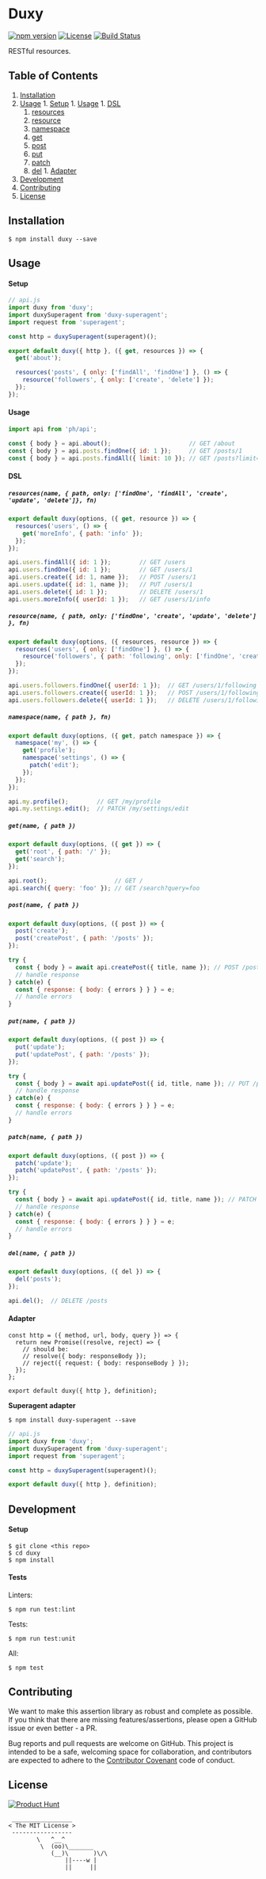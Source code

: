 # Duxy

[![npm version](https://img.shields.io/npm/v/duxy.svg)](https://www.npmjs.com/package/duxy) [![License](https://img.shields.io/npm/l/duxy.svg)](https://www.npmjs.com/package/duxy) [![Build Status](https://travis-ci.org/producthunt/duxy.svg)](https://travis-ci.org/producthunt/duxy)

RESTful resources.

## Table of Contents

  1. [Installation](#installation)
  1. [Usage](#usage)
    1. [Setup](#setup)
    1. [Usage](#usage-1)
    1. [DSL](#dsl)
      1. [resources](#resourcesname--path-only-findone-findall-create-update-delete-fn)
      1. [resource](#resourcename--path-only-findone-create-update-delete--fn)
      1. [namespace](#namespacename--path--fn)
      1. [get](#getname--path-)
      1. [post](#postname--path-)
      1. [put](putname--path-)
      1. [patch](#patchname--path-)
      1. [del](#delname--path-)
    1. [Adapter](#adapter)
  1. [Development](#development)
  1. [Contributing](#contributing)
  1. [License](#license)

## Installation

```
$ npm install duxy --save
```

## Usage

#### Setup

```js
// api.js
import duxy from 'duxy';
import duxySuperagent from 'duxy-superagent';
import request from 'superagent';

const http = duxySuperagent(superagent)();

export default duxy({ http }, ({ get, resources }) => {
  get('about');

  resources('posts', { only: ['findAll', 'findOne'] }, () => {
    resource('followers', { only: ['create', 'delete'] });
  });
});
```

#### Usage

```js
import api from 'ph/api';

const { body } = api.about();                      // GET /about
const { body } = api.posts.findOne({ id: 1 });     // GET /posts/1
const { body } = api.posts.findAll({ limit: 10 }); // GET /posts?limit=10
```
#### DSL

##### `resources(name, { path, only: ['findOne', 'findAll', 'create', 'update', 'delete']}, fn)`

```js
export default duxy(options, ({ get, resource }) => {
  resources('users', () => {
    get('moreInfo', { path: 'info' });
  });
});
```

```js
api.users.findAll({ id: 1 });        // GET /users
api.users.findOne({ id: 1 });        // GET /users/1
api.users.create({ id: 1, name });   // POST /users/1
api.users.update({ id: 1, name });   // PUT /users/1
api.users.delete({ id: 1 });         // DELETE /users/1
api.users.moreInfo({ userId: 1 });   // GET /users/1/info
```

##### `resource(name, { path, only: ['findOne', 'create', 'update', 'delete'] }, fn)`

```js
export default duxy(options, ({ resources, resource }) => {
  resources('users', { only: ['findOne'] }, () => {
    resource('followers', { path: 'following', only: ['findOne', 'create', 'delete'] });
  });
});
```

```js
api.users.followers.findOne({ userId: 1 });  // GET /users/1/following
api.users.followers.create({ userId: 1 });   // POST /users/1/following
api.users.followers.delete({ userId: 1 });   // DELETE /users/1/following
```

##### `namespace(name, { path }, fn)`

```js
export default duxy(options, ({ get, patch namespace }) => {
  namespace('my', () => {
    get('profile');
    namespace('settings', () => {
      patch('edit');
    });
  });
});
```

```js
api.my.profile();        // GET /my/profile
api.my.settings.edit();  // PATCH /my/settings/edit
```

##### `get(name, { path })`

```js
export default duxy(options, ({ get }) => {
  get('root', { path: '/' });
  get('search');
});
```

```js
api.root();                   // GET /
api.search({ query: 'foo' }); // GET /search?query=foo
```

##### `post(name, { path })`

```js
export default duxy(options, ({ post }) => {
  post('create');
  post('createPost', { path: '/posts' });
});
```

```js
try {
  const { body } = await api.createPost({ title, name }); // POST /posts
  // handle response
} catch(e) {
  const { response: { body: { errors } } } = e;
  // handle errors
}
```

##### `put(name, { path })`

```js
export default duxy(options, ({ post }) => {
  put('update');
  put('updatePost', { path: '/posts' });
});
```

```js
try {
  const { body } = await api.updatePost({ id, title, name }); // PUT /posts
  // handle response
} catch(e) {
  const { response: { body: { errors } } } = e;
  // handle errors
}
```

##### `patch(name, { path })`

```js
export default duxy(options, ({ post }) => {
  patch('update');
  patch('updatePost', { path: '/posts' });
});
```

```js
try {
  const { body } = await api.updatePost({ id, title, name }); // PATCH /posts
  // handle response
} catch(e) {
  const { response: { body: { errors } } } = e;
  // handle errors
}
```

##### `del(name, { path })`

```js
export default duxy(options, ({ del }) => {
  del('posts');
});
```

```js
api.del();  // DELETE /posts
```

#### Adapter

```
const http = ({ method, url, body, query }) => {
  return new Promise((resolve, reject) => {
    // should be:
    // resolve({ body: responseBody });
    // reject({ request: { body: responseBody } });
  });
};

export default duxy({ http }, definition);
```

__Superagent adapter__

```
$ npm install duxy-superagent --save
```

```js
// api.js
import duxy from 'duxy';
import duxySuperagent from 'duxy-superagent';
import request from 'superagent';

const http = duxySuperagent(superagent)();

export default duxy({ http }, definition);
```

## Development

#### Setup

```shell
$ git clone <this repo>
$ cd duxy
$ npm install
```

#### Tests

Linters:

```shell
$ npm run test:lint
```

Tests:

```shell
$ npm run test:unit
```

All:

```shell
$ npm test
```

## Contributing

We want to make this assertion library as robust and complete as possible. If
you think that there are missing features/assertions, please open a GitHub issue or even
better - a PR.

Bug reports and pull requests are welcome on GitHub. This project is intended to be a
safe, welcoming space for collaboration, and contributors are expected to adhere
to the [Contributor Covenant](http://contributor-covenant.org/) code of conduct.

## License

[![Product Hunt](http://i.imgur.com/dtAr7wC.png)](https://www.producthunt.com)

```
 _________________
< The MIT License >
 -----------------
        \   ^__^
         \  (oo)\_______
            (__)\       )\/\
                ||----w |
                ||     ||
```
